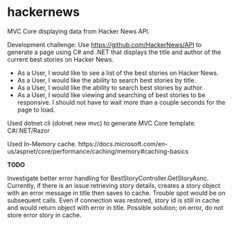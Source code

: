 # hackernews
MVC Core displaying data from Hacker News API.

Development challenge: 
Use https://github.com/HackerNews/API to generate a page using C# and .NET that displays the title and author of the current best stories on Hacker News.

<ul>
<li>As a User, I would like to see a list of the best stories on Hacker News.</li>
<li>As a User, I would like the ability to search best stories by title.</li>
<li>As a User, I would like the ability to search best stories by author.</li>
<li>As a User, I would like viewing and searching of best stories to be responsive. I should not have to wait more than a couple seconds for the page to load.</li>
</ul>

<p>Used dotnet cli (dotnet new mvc) to generate MVC Core template. C#/.NET/Razor</p>

<p>Used In-Memory cache. 
https://docs.microsoft.com/en-us/aspnet/core/performance/caching/memory#caching-basics</p>

<p><b>TODO</b></p>
<p>Investigate better error handling for BestStoryController.GetStoryAsnc. Currently, if there is an issue retrieving story details, creates a story object with an error message in title then saves to cache. Trouble spot would be on subsequent calls. Even if connection was restored, story id is still in cache and would return object with error in title. Possible solution; on error, do not store error story in cache.</p>
